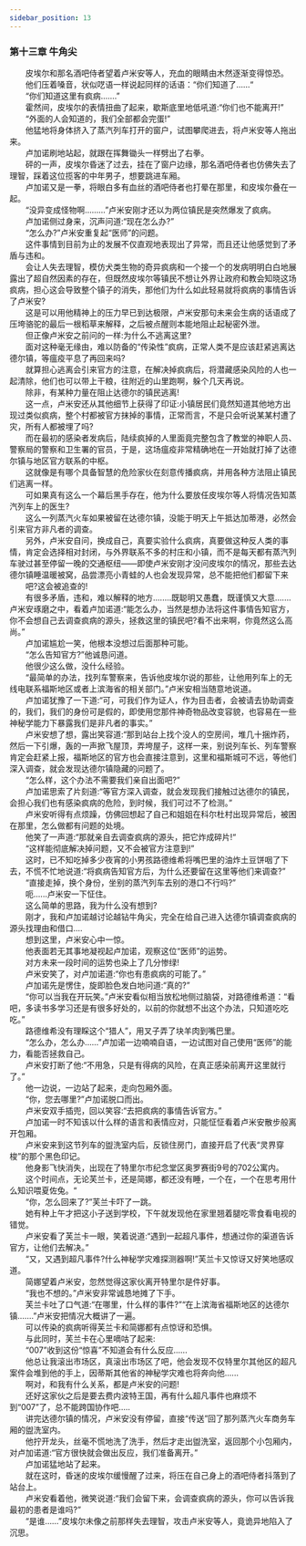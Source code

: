 ```yaml
---
sidebar_position: 13
---
```

### 第十三章 牛角尖  


　　皮埃尔和那名酒吧侍者望着卢米安等人，充血的眼睛由木然逐渐变得惊恐。  
　　他们压着嗓音，状似呓语一样说起同样的话语：“你们知道了……“  
　　“你们知道这里有疯病.……”  
　　霍然间，皮埃尔的表情扭曲了起来，歇斯底里地低吼道:“你们也不能离开!”  
　　“外面的人会知道的，我们全部都会完蛋!”  
　　他猛地将身体挤入了蒸汽列车打开的窗户，试图攀爬进去，将卢米安等人拖出来。  
　　卢加诺刷地站起，就跟在挥舞锄头一样劈出了右拳。  
　　砰的一声，皮埃尔昏迷了过去，挂在了窗户边缘，那名酒吧侍者也仿佛失去了理智，踩着这位揽客的中年男子，想要跳进车厢。  
　　卢加诺又是一拳，将眼白多有血丝的酒吧侍者也打晕在那里，和皮埃尔叠在一起。  
　　“没异变成怪物啊………”卢米安刚才还以为两位镇民是突然爆发了疯病。  
　　卢加诺侧过身来，沉声问道:“现在怎么办?”  
　　“怎么办?”卢米安重复起“医师”的问题。  
　　这件事情到目前为止的发展不仅直观地表现出了异常，而且还让他感觉到了矛盾与违和。  
　　会让人失去理智，模仿犬类生物的奇异疯病和一个接一个的发病明明白白地展露出了超自然因素的存在，但既然皮埃尔等镇民不想让外界让政府和教会知晓这场疯病，担心这会导致整个镇子的消失，那他们为什么如此轻易就将疯病的事情告诉了卢米安?  
　　这是可以用他精神上的压力早已到达极限，卢米安那句未来会生病的话语成了压垮骆驼的最后一根稻草来解释，之后被点醒则本能地阻止起秘密外泄。  
　　但正像卢米安之前问的一样:为什么不逃离这里?  
　　面对这种毫无缘由，难以防备的“传染性”疯病，正常人类不是应该赶紧逃离达德尔镇，等瘟疫平息了再回来吗?  
　　就算担心逃离会引来官方的注意，在解决掉疯病后，将潜藏感染风险的人也一起清除，他们也可以带上干粮，往附近的山里跑啊，躲个几天再说。  
　　除非，有某种力量在阻止达德尔的镇民逃离!  
　　这一点，卢米安还从其他细节上获得了印证:小镇居民们竟然知道其他地方出现过类似疯病，整个村都被官方抹掉的事情，正常而言，不是只会听说某某村遭了灾，所有人都被埋了吗?  
　　而在最初的感染者发病后，陆续疯掉的人里面竟完整包含了教堂的神职人员、警察局的警察和卫生署的官员，于是，这场瘟疫非常精确地在一开始就打掉了达德尔镇与地区官方联系的中枢。  
　　这就像是有哪个具备智慧的危险家伙在刻意传播疯病，并用各种方法阻止镇民们逃离一样。  
　　可如果真有这么一个幕后黑手存在，他为什么要放任皮埃尔等人将情况告知蒸汽列车上的医生?  
　　这么一列蒸汽火车如果被留在达德尔镇，没能于明天上午抵达加蒂港，必然会引来官方非凡者的调查。  
　　另外，卢米安自问，换成自己，真要实验什么疯病，真要做这种反人类的事情，肯定会选择相对封闭，与外界联系不多的村庄和小镇，而不是每天都有蒸汽列车驶过甚至停留一晚的交通枢纽——即使卢米安刚才没问皮埃尔的情况，那些去达德尔镇睡温暖被窝，品尝漂亮小青蛙的人也会发现异常，总不能把他们都留下来  
　　吧?这会被追查的!  
　　有很多矛盾，违和，难以解释的地方....….既聪明又愚蠢，既谨慎又大意…....卢米安琢磨之中，看着卢加诺道:“能怎么办，当然是想办法将这件事情告知官方，你不会想自己去调查疯病的源头，拯救这里的镇民吧?看不出来啊，你竟然这么高尚。”  
　　卢加诺尴尬一笑，他根本没想过后面那种可能。  
　　“怎么告知官方?”他诚恳问道。  
　　他很少这么做，没什么经验。  
　　“最简单的办法，找列车警察来，告诉他皮埃尔说的那些，让他用列车上的无线电联系福斯地区或者上滨海省的相关部门。”卢米安相当随意地说道。  
　　卢加诺犹豫了一下道:“可，可我们作为证人，作为目击者，会被请去协助调查的，我们，我们的身份可是假的，即使用您那件神奇物品改变容貌，也容易在一些神秘学能力下暴露我们是非凡者的事实。”  
　　卢米安想了想，露出笑容道:“那到站台上找个没人的空房间，堆几十捆炸药，然后一下引爆，轰的一声掀飞屋顶，弄垮屋子，这样一来，别说列车长、列车警察肯定会赶紧上报，福斯地区的官方也会直接注意到，这里和福斯城可不远，等他们深入调查，就会发现达德尔镇隐藏的问题了。  
　　“怎么样，这个办法不需要我们亲自出面吧?”  
　　卢加诺思索了片刻道:“等官方深入调查，就会发现我们接触过达德尔的镇民，会担心我们也有感染疯病的危险，到时候，我们可过不了检测。”  
　　卢米安听得有点烦躁，仿佛回想起了自己和姐姐在科尔杜村出现异常后，被困在那里，怎么做都有问题的处境。  
　　他笑了一声道:“那就亲自去调查疯病的源头，把它炸成碎片!“  
　　“这样能彻底解决掉问题，又不会被官方注意到!”  
　　这时，已不知吃掉多少夜宵的小男孩路德维希将嘴巴里的油炸土豆饼咽了下去，不慌不忙地说道:“将疯病告知官方后，为什么还要留在这里等他们来调查?”  
　　“直接走掉，换个身份，坐别的蒸汽列车去别的港口不行吗?”  
　　呃......卢米安一下怔住。  
　　这么简单的思路，我为什么没有想到?  
　　刚才，我和卢加诺越讨论越钻牛角尖，完全在给自己进入达德尔镇调查疯病的源头找理由和借口....  
　　想到这里，卢米安心中一惊。  
　　他表面若无其事地凝视起卢加诺，观察这位“医师”的运势。  
　　对方未来一段时间的运势也染上了几分惨绿!  
　　卢米安笑了，对卢加诺道:“你也有患疯病的可能了。”  
　　卢加诺先是愣住，旋即脸色发白地问道:“真的?”  
　　“你可以当我在开玩笑。”卢米安看似相当放松地侧过脑袋，对路德维希道：“看吧，多读书多学习还是有很多好处的，以前的你就想不出这个办法，只知道吃吃吃。”  
　　路德维希没有理睬这个“猎人”，用叉子弄了块羊肉到嘴巴里。  
　　“怎么办，怎么办……”卢加诺一边喃喃自语，一边试图对自己使用“医师”的能力，看能否拯救自己。  
　　卢米安打断了他:“不用急，只是有得病的风险，在真正感染前离开这里就行了。”  
　　他一边说，一边站了起来，走向包厢外面。  
　　“你，您去哪里?”卢加诺脱口而出。  
　　卢米安双手插兜，回以笑容:“去把疯病的事情告诉官方。”  
　　卢加诺一时不知该以什么样的语言和表情应对，只能怔怔看着卢米安散步般离开包厢。  
　　卢米安来到这节列车的盥洗室内后，反锁住房门，直接开启了代表“灵界穿梭”的那个黑色印记。  
　　他身影飞快消失，出现在了特里尔市纪念堂区奥罗赛街9号的702公寓内。  
　　这个时间点，无论芙兰卡，还是简娜，都还没有睡，一个在，一个在思考用什么知识喂夏佐兔。“  
　　“你，怎么回来了?”芙兰卡吓了一跳。  
　　她有种上午才把这小子送到学校，下午就发现他在家里翘着腿吃零食看电视的错觉。  
　　卢米安看了芙兰卡一眼，笑着说道:“遇到一起超凡事件，想通过你的渠道告诉官方，让他们去解决。”  
　　“又，又遇到超凡事件?什么神秘学灾难探测器啊!”芙兰卡又惊讶又好笑地感叹道。  
　　简娜望着卢米安，忽然觉得这家伙离开特里尔是件好事。  
　　“我也不想的。”卢米安非常诚恳地摊了下手。  
　　芙兰卡吐了口气道:“在哪里，什么样的事件?”“在上滨海省福斯地区的达德尔镇.……”卢米安把情况大概讲了一遍。  
　　可以传染的疯病听得芙兰卡和简娜都有点惊讶和恐惧。  
　　与此同时，芙兰卡在心里嘀咕了起来:  
　　“007”收到这份“惊喜”不知道会有什么反应......  
　　他总让我滚出市场区，真滚出市场区了吧，他会发现不仅特里尔其他区的超凡案件会堆到他的手上，因蒂斯其他省的神秘学灾难也将奔向他......  
　　啊对，和我有什么关系，都是卢米安的问题!  
　　还好这家伙之后是要去费内波特王国，再有什么超凡事件也麻烦不到“007”了，总不能跨国协作吧.....  
　　讲完达德尔镇的情况，卢米安没有停留，直接“传送”回了那列蒸汽火车商务车厢的盥洗室内。  
　　他拧开龙头，丝毫不慌地洗了洗手，然后才走出盥洗室，返回那个小包厢内，对卢加诺道:“官方很快就会做出反应，我们准备离开。”  
　　卢加诺猛地站了起来。  
　　就在这时，昏迷的皮埃尔缓慢醒了过来，将压在自己身上的酒吧侍者抖落到了站台上。  
　　卢米安看着他，微笑说道:“我们会留下来，会调查疯病的源头，你可以告诉我最初的患者是谁吗?”  
　　“是谁……”皮埃尔未像之前那样失去理智，攻击卢米安等人，竟诡异地陷入了沉思。  
